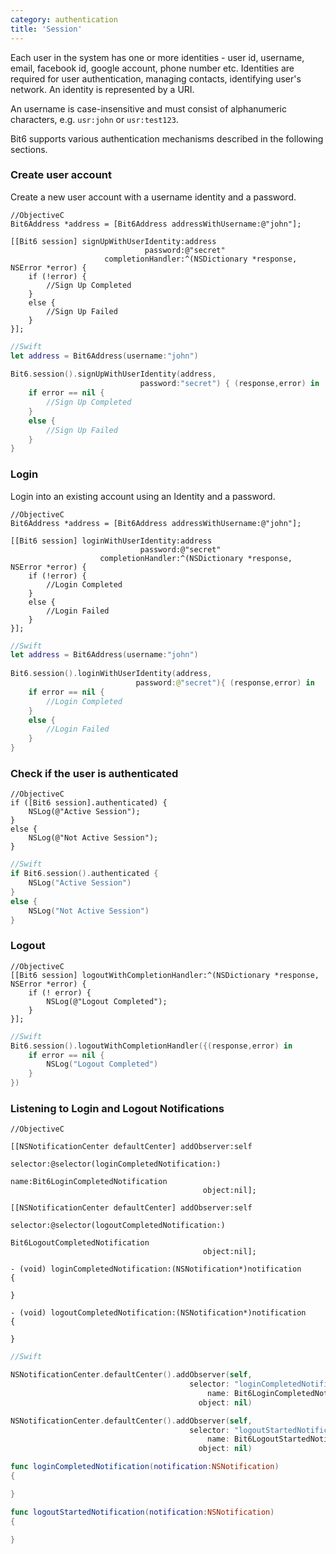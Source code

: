 ```yaml
---
category: authentication
title: 'Session'
---
```

Each user in the system has one or more identities - user id, username, email, facebook id, google account, phone number etc. Identities are required for user authentication, managing contacts, identifying user's network. An identity is represented by a URI.

An username is case-insensitive and must consist of alphanumeric characters, e.g. `usr:john` or  `usr:test123`.

Bit6 supports various authentication mechanisms described in the following sections. 

### Create user account

Create a new user account with a username identity and a password.

```objc
//ObjectiveC
Bit6Address *address = [Bit6Address addressWithUsername:@"john"];

[[Bit6 session] signUpWithUserIdentity:address
                              password:@"secret" 
                     completionHandler:^(NSDictionary *response, NSError *error) {
    if (!error) {
        //Sign Up Completed
    }
    else {
        //Sign Up Failed
    }
}];
```

```swift
//Swift
let address = Bit6Address(username:"john")
                   
Bit6.session().signUpWithUserIdentity(address, 
                             password:"secret") { (response,error) in
    if error == nil {
        //Sign Up Completed
    }
    else {
	    //Sign Up Failed
    }
}
```

### Login

Login into an existing account using an Identity and a password.

```objc
//ObjectiveC
Bit6Address *address = [Bit6Address addressWithUsername:@"john"];

[[Bit6 session] loginWithUserIdentity:address 
                             password:@"secret" 
                    completionHandler:^(NSDictionary *response, NSError *error) {
    if (!error) {
        //Login Completed
    }
    else {
        //Login Failed
    }
}];
```

```swift
//Swift
let address = Bit6Address(username:"john")
                   
Bit6.session().loginWithUserIdentity(address, 
                            password:@"secret"){ (response,error) in
    if error == nil {
        //Login Completed
    }
    else {
        //Login Failed
    }
}
```

### Check if the user is authenticated

```objc
//ObjectiveC
if ([Bit6 session].authenticated) {
    NSLog(@"Active Session");
}
else {
    NSLog(@"Not Active Session");
}
```

```swift
//Swift
if Bit6.session().authenticated {
    NSLog("Active Session")
}
else {
    NSLog("Not Active Session")
}
```


### Logout

```objc
//ObjectiveC
[[Bit6 session] logoutWithCompletionHandler:^(NSDictionary *response, NSError *error) {
	if (! error) {
		NSLog(@"Logout Completed");
	}
}];
```

```swift
//Swift
Bit6.session().logoutWithCompletionHandler({(response,error) in 
	if error == nil {
		NSLog("Logout Completed")
	}
})
```

### Listening to Login and Logout Notifications

```objc
//ObjectiveC

[[NSNotificationCenter defaultCenter] addObserver:self
										 selector:@selector(loginCompletedNotification:) 
                                             name:Bit6LoginCompletedNotification
                                           object:nil];

[[NSNotificationCenter defaultCenter] addObserver:self
										 selector:@selector(logoutCompletedNotification:) 
                                             Bit6LogoutCompletedNotification
                                           object:nil];

- (void) loginCompletedNotification:(NSNotification*)notification
{

}

- (void) logoutCompletedNotification:(NSNotification*)notification
{

}

```
```swift
//Swift

NSNotificationCenter.defaultCenter().addObserver(self, 
										selector: "loginCompletedNotification:", 
											name: Bit6LoginCompletedNotification, 
										  object: nil)

NSNotificationCenter.defaultCenter().addObserver(self, 
										selector: "logoutStartedNotification:", 
											name: Bit6LogoutStartedNotification, 
										  object: nil)

func loginCompletedNotification(notification:NSNotification)
{

}

func logoutStartedNotification(notification:NSNotification)
{

}
```

